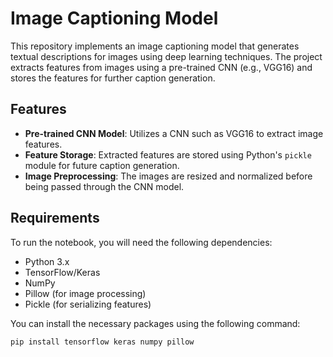 # Image Captioning Model

This repository implements an image captioning model that generates textual descriptions for images using deep learning techniques. The project extracts features from images using a pre-trained CNN (e.g., VGG16) and stores the features for further caption generation.

## Features

- **Pre-trained CNN Model**: Utilizes a CNN such as VGG16 to extract image features.
- **Feature Storage**: Extracted features are stored using Python's `pickle` module for future caption generation.
- **Image Preprocessing**: The images are resized and normalized before being passed through the CNN model.

## Requirements

To run the notebook, you will need the following dependencies:

- Python 3.x
- TensorFlow/Keras
- NumPy
- Pillow (for image processing)
- Pickle (for serializing features)

You can install the necessary packages using the following command:

```bash
pip install tensorflow keras numpy pillow
